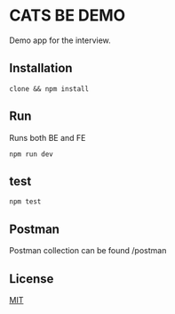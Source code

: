 # CATS BE DEMO

Demo app for the interview.

## Installation

```
clone && npm install
```

## Run

Runs both BE and FE

```
npm run dev
```

## test

```
npm test
```

## Postman

Postman collection can be found /postman

## License
[MIT](https://choosealicense.com/licenses/mit/)